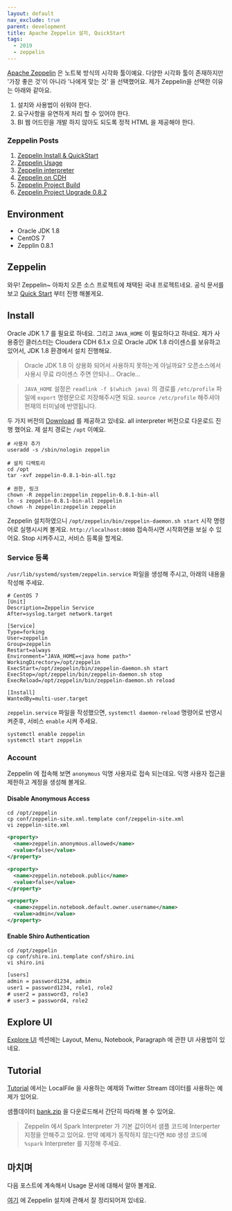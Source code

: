 ```yaml
---
layout: default
nav_exclude: true
parent: development
title: Apache Zeppelin 설치, QuickStart
tags: 
  - 2019
  - zeppelin
---
```


[Apache Zeppelin](https://zeppelin.apache.org/) 은 노트북 방식의 시각화 툴이예요. 
다양한 시각화 툴이 존재하지만 '가장 좋은 것'이 아니라 '나에게 맞는 것' 을 선택했어요.
제가 Zeppelin을 선택한 이유는 아래와 같아요.

1. 설치와 사용법이 쉬워야 한다.
1. 요구사항을 유연하게 처리 할 수 있어야 한다.
1. BI 웹 어드민을 개발 하지 않아도 되도록 정적 HTML 을 제공해야 한다. 

### Zeppelin Posts
1. [Zeppelin Install & QuickStart](/development/zeppelin-quickstart/)
1. [Zeppelin Usage](/development/zeppelin-usage/)
1. [Zeppelin interpreter](/development/zeppelin-interpreter/)
1. [Zeppelin on CDH](/development/zeppelin-on-cdh/)
1. [Zeppelin Project Build](/development/zeppelin-project-build/)
1. [Zeppelin Project Upgrade 0.8.2 ](/development/zeppelin-upgrade-0.8.2/)

## Environment
* Oracle JDK 1.8
* CentOS 7
* Zepplin 0.8.1

## Zeppelin
와우! Zeppelin~ 아파치 오픈 소스 프로젝트에 채택된 국내 프로젝트네요. 
공식 문서를 보고 [Quick Start](http://zeppelin.apache.org/docs/0.8.0/quickstart/install.html) 부터 진행 해볼게요.

## Install
Oracle JDK 1.7 를 필요로 하네요. 그리고 `JAVA_HOME` 이 필요하다고 하네요.
제가 사용중인 클러스터는 Cloudera CDH 6.1.x 으로 Oracle JDK 1.8 라이센스를 보유하고 있어서, 
JDK 1.8 환경에서 설치 진행해요.
> Oracle JDK 1.8 이 상용화 되어서 사용하지 못하는게 아닐까요? 
오픈소스에서 사용시 무료 라이센스 주면 안되나... Oracle...

> `JAVA_HOME` 설정은 `readlink -f $(which java)` 의 경로를 `/etc/profile` 파일에 `export` 명령문으로 저장해주시면 되요.
> `source /etc/profile` 해주셔야 현재의 터미널에 반영됩니다. 

두 가지 버전의 [Download](http://zeppelin.apache.org/download.html)
를 제공하고 있네요. 
all interpreter 버전으로 다운로드 진행 했어요. 제 설치 경로는 `/opt` 이예요.

```shell
# 사용자 추가
useradd -s /sbin/nologin zeppelin

# 설치 디렉토리
cd /opt
tar -xvf zeppelin-0.8.1-bin-all.tgz

# 권한, 링크
chown -R zeppelin:zeppelin zeppelin-0.8.1-bin-all
ln -s zeppelin-0.8.1-bin-all zeppelin
chown -h zeppelin:zeppelin zeppelin
```

Zeppelin 설치하였으니 `/opt/zeppelin/bin/zeppelin-daemon.sh start` 시작 명령어로 실행시시켜 볼게요. 
`http://localhost:8080` 접속하시면 시작화면을 보실 수 있어요. Stop 시켜주시고, 서비스 등록을 할게요.

### Service 등록
`/usr/lib/systemd/system/zeppelin.service` 파일을 생성해 주시고, 아래의 내용을 작성해 주세요.

```shell
# CentOS 7
[Unit]
Description=Zeppelin Service
After=syslog.target network.target

[Service]
Type=forking
User=zeppelin
Group=zeppelin
Restart=always
Environment="JAVA_HOME=<java home path>"
WorkingDirectory=/opt/zeppelin
ExecStart=/opt/zeppelin/bin/zeppelin-daemon.sh start
ExecStop=/opt/zeppelin/bin/zeppelin-daemon.sh stop
ExecReload=/opt/zeppelin/bin/zeppelin-daemon.sh reload

[Install]
WantedBy=multi-user.target
```

`zeppelin.service` 파일을 작성했으면, `systemctl daemon-reload` 명령어로 반영시켜준후, 서비스 `enable` 시켜 주세요.

```shell
systemctl enable zeppelin
systemctl start zeppelin
```

### Account
Zeppelin 에 접속해 보면 `anonymous` 익명 사용자로 접속 되는데요. 익명 사용자 접근을 제한하고 계정을 생성해 볼게요.

#### Disable Anonymous Access
``` shell
cd /opt/zeppelin
cp conf/zeppelin-site.xml.template conf/zeppelin-site.xml
vi zeppelin-site.xml
```

```xml
<property>
  <name>zeppelin.anonymous.allowed</name>
  <value>false</value>
</property>

<property>
  <name>zeppelin.notebook.public</name>
  <value>false</value>
</property>

<property>
  <name>zeppelin.notebook.default.owner.username</name>
  <value>admin</value>
</property>
```

#### Enable Shiro Authentication
``` shell
cd /opt/zeppelin
cp conf/shiro.ini.template conf/shiro.ini
vi shiro.ini
```

```xml
[users]
admin = password1234, admin
user1 = password1234, role1, role2
# user2 = password3, role3
# user3 = password4, role2
```

## Explore UI
[Explore UI](https://zeppelin.apache.org/docs/0.8.1/quickstart/explore_ui.html)
섹션에는 Layout, Menu, Notebook, Paragraph 에 관한 UI 사용법이 있네요.

## Tutorial
[Tutorial](http://zeppelin.apache.org/docs/0.8.1/quickstart/tutorial.html)
에서는 LocalFile 을 사용하는 예제와 Twitter Stream 데이터를 사용하는 예제가 있어요. 

샘플데이터 [bank.zip](http://archive.ics.uci.edu/ml/machine-learning-databases/00222/bank.zip)
을 다운로드해서 간단히 따라해 볼 수 있어요. 
> Zeppelin 에서 Spark Interpreter 가 기본 값이어서 샘플 코드에 Interperter 지정을 안해주고 있어요. 만약 예제가 동작하지 않는다면 `RDD` 생성 코드에 `%spark` Interpreter 를 지정해 주세요.

## 마치며
다음 포스트에 계속해서 Usage 문서에 대해서 알아 볼게요. 

[여기](https://www.vultr.com/docs/how-to-install-apache-zeppelin-on-centos-7#Prerequisites)
에 Zeppelin 설치에 관해서 잘 정리되어져 있네요.
